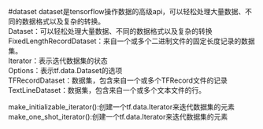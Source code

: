 #dataset 
dataset是tensorflow操作数据的高级api，可以轻松处理大量数据、不同的数据格式以及复杂的转换。  
Dataset：可以轻松处理大量数据、不同的数据格式以及复杂的转换
FixedLengthRecordDataset：来自一个或多个二进制文件的固定长度记录的数据集。  
Iterator：表示迭代数据集的状态  
Options：表示tf.data.Dataset的选项   
TFRecordDataset：数据集，包含来自一个或多个TFRecord文件的记录  
TextLineDataset：数据集，包含来自一个或多个文本文件的行。  

make_initializable_iterator():创建一个tf.data.Iterator来迭代数据集的元素    
make_one_shot_iterator():创建一个tf.data.Iterator来迭代数据集的元素   